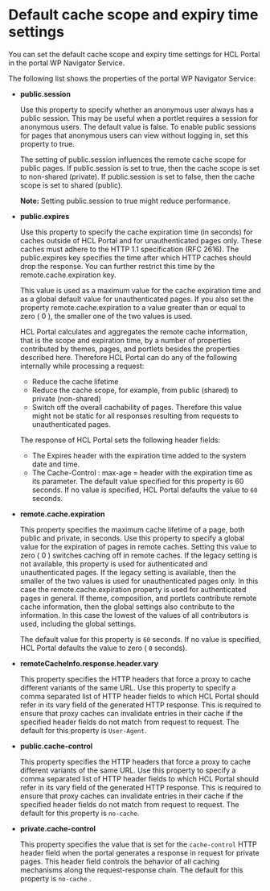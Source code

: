 # Default cache scope and expiry time settings

You can set the default cache scope and expiry time settings for HCL Portal in the portal WP Navigator Service.

The following list shows the properties of the portal WP Navigator Service:

-   **public.session**

    Use this property to specify whether an anonymous user always has a public session. This may be useful when a portlet requires a session for anonymous users. The default value is false. To enable public sessions for pages that anonymous users can view without logging in, set this property to true.

    The setting of public.session influences the remote cache scope for public pages. If public.session is set to true, then the cache scope is set to non-shared \(private\). If public.session is set to false, then the cache scope is set to shared \(public\).

    **Note:** Setting public.session to true might reduce performance.

-   **public.expires**

    Use this property to specify the cache expiration time \(in seconds\) for caches outside of HCL Portal and for unauthenticated pages only. These caches must adhere to the HTTP 1.1 specification \(RFC 2616\). The public.expires key specifies the time after which HTTP caches should drop the response. You can further restrict this time by the remote.cache.expiration key.

    This value is used as a maximum value for the cache expiration time and as a global default value for unauthenticated pages. If you also set the property remote.cache.expiration to a value greater than or equal to zero \( 0 \), the smaller one of the two values is used.

    HCL Portal calculates and aggregates the remote cache information, that is the scope and expiration time, by a number of properties contributed by themes, pages, and portlets besides the properties described here. Therefore HCL Portal can do any of the following internally while processing a request:

    -   Reduce the cache lifetime
    -   Reduce the cache scope, for example, from public \(shared\) to private \(non-shared\)
    -   Switch off the overall cachability of pages.
    Therefore this value might not be static for all responses resulting from requests to unauthenticated pages.

    The response of HCL Portal sets the following header fields:

    -   The Expires header with the expiration time added to the system date and time.
    -   The Cache-Control : max-age = header with the expiration time as its parameter.
    The default value specified for this property is 60 seconds. If no value is specified, HCL Portal defaults the value to `60` seconds.

-   **remote.cache.expiration**

    This property specifies the maximum cache lifetime of a page, both public and private, in seconds. Use this property to specify a global value for the expiration of pages in remote caches. Setting this value to zero \( 0 \) switches caching off in remote caches. If the legacy setting is not available, this property is used for authenticated and unauthenticated pages. If the legacy setting is available, then the smaller of the two values is used for unauthenticated pages only. In this case the remote.cache.expiration property is used for authenticated pages in general. If theme, composition, and portlets contribute remote cache information, then the global settings also contribute to the information. In this case the lowest of the values of all contributors is used, including the global settings.

    The default value for this property is `60` seconds. If no value is specified, HCL Portal defaults the value to zero \( `0` seconds\).

-   **remoteCacheInfo.response.header.vary**

    This property specifies the HTTP headers that force a proxy to cache different variants of the same URL. Use this property to specify a comma separated list of HTTP header fields to which HCL Portal should refer in its vary field of the generated HTTP response. This is required to ensure that proxy caches can invalidate entries in their cache if the specified header fields do not match from request to request. The default for this property is `User-Agent`.

-   **public.cache-control**

    This property specifies the HTTP headers that force a proxy to cache different variants of the same URL. Use this property to specify a comma separated list of HTTP header fields to which HCL Portal should refer in its vary field of the generated HTTP response. This is required to ensure that proxy caches can invalidate entries in their cache if the specified header fields do not match from request to request. The default for this property is `no-cache`.

-   **private.cache-control**

    This property specifies the value that is set for the `cache-control` HTTP header field when the portal generates a response in request for private pages. This header field controls the behavior of all caching mechanisms along the request-response chain. The default for this property is `no-cache` .



